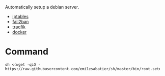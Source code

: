 Automatically setup a debian server.

- [iptables](http://git.netfilter.org/iptables/)
- [fail2ban](https://github.com/fail2ban/fail2ban)
- [traefik](https://github.com/traefik/traefik)
- [docker](https://github.com/docker)

# Command
```console
sh <(wget -qLO - https://raw.githubusercontent.com/emilesabatier/sh/master/bin/root.setup.sh)
```
